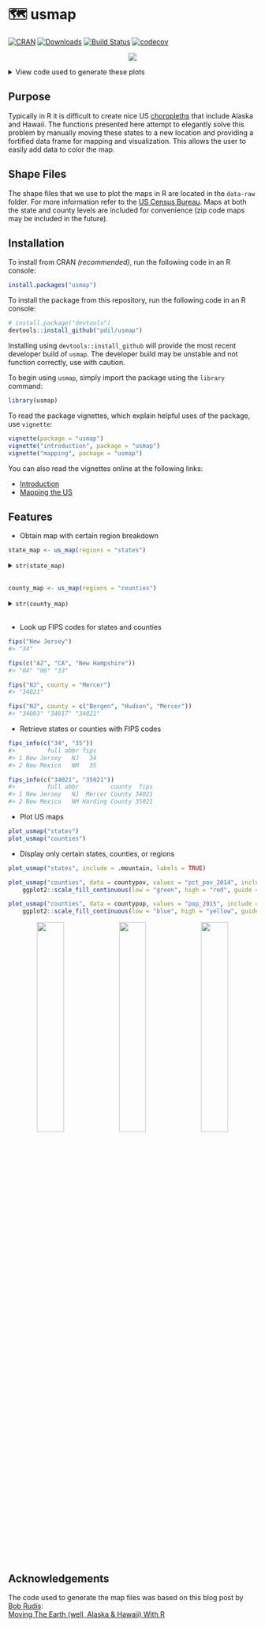 # 🗺 usmap
[![CRAN](http://www.r-pkg.org/badges/version/usmap?color=blue)](https://cran.r-project.org/package=usmap) [![Downloads](http://cranlogs.r-pkg.org/badges/grand-total/usmap)](https://cran.r-project.org/package=usmap) [![Build Status](https://travis-ci.org/pdil/usmap.svg?branch=master)](https://travis-ci.org/pdil/usmap) [![codecov](https://codecov.io/gh/pdil/usmap/branch/master/graph/badge.svg)](https://codecov.io/gh/pdil/usmap)

<p align="center"><img src="https://raw.githubusercontent.com/pdil/usmap/master/resources/example_plots.png" /></p>

<details>
  <summary>View code used to generate these plots</summary>
  
  [resources/examples.R](resources/examples.R)
  
  ``` r
  library(usmap)
  library(ggplot2)

  # Blank state map ####
  blank_state_map <- plot_usmap()

  # Blank county map ####
  blank_county_map <- plot_usmap("counties")

  # Population by state ####
  state_pop_map <-
    plot_usmap(data = statepop, values = "pop_2015") +
    scale_fill_continuous(low = "white", high = "red", guide = FALSE) +
    scale_x_continuous(expand = c(0, 0)) + scale_y_continuous(expand = c(0, 0))

  # Population by state with labels ####
  state_pop_map_labeled <-
    plot_usmap(data = statepop, values = "pop_2015", labels = TRUE) +
    scale_fill_continuous(low = "white", high = "red", guide = FALSE) +
    scale_x_continuous(expand = c(0, 0)) + scale_y_continuous(expand = c(0, 0))

  # Population by county ####
  county_pop_map <-
    plot_usmap(data = countypop, values = "pop_2015") +
    scale_fill_continuous(low = "blue", high = "yellow", guide = FALSE) +
    scale_x_continuous(expand = c(0, 0)) + scale_y_continuous(expand = c(0, 0))

  # Poverty percentage by county ####
  county_pov_map <-
    plot_usmap(data = countypov, values = "pct_pov_2014") +
    scale_fill_continuous(low = "blue", high = "yellow", guide = FALSE) +
    scale_x_continuous(expand = c(0, 0)) + scale_y_continuous(expand = c(0, 0))


  # Combine plots ####
  cowplot::plot_grid(
    blank_state_map,
    state_pop_map,
    state_pop_map_labeled,
    blank_county_map,
    county_pop_map,
    county_pov_map,
    nrow = 2
  )

  # Save plots ####
  ggsave("resources/example_plots.png", width = 18, height = 10, units = "in")
  ```
</details>

## Purpose
Typically in R it is difficult to create nice US [choropleths](https://en.wikipedia.org/wiki/Choropleth_map) that include Alaska and Hawaii. The functions presented here attempt to elegantly solve this problem by manually moving these states to a new location and providing a fortified data frame for mapping and visualization. This allows the user to easily add data to color the map.

## Shape Files
The shape files that we use to plot the maps in R are located in the `data-raw` folder. For more information refer to the [US Census Bureau](https://www.census.gov/geo/maps-data/data/tiger-cart-boundary.html). Maps at both the state and county levels are included for convenience (zip code maps may be included in the future).

## Installation
To install from CRAN _(recommended)_, run the following code in an R console:
```r
install.packages("usmap")
```
To install the package from this repository, run the following code in an R console:
```r
# install.package("devtools")
devtools::install_github("pdil/usmap")
```
Installing using `devtools::install_github` will provide the most recent developer build of `usmap`. The developer build may be unstable and not function correctly, use with caution.

To begin using `usmap`, simply import the package using the `library` command:
```r
library(usmap)
```

To read the package vignettes, which explain helpful uses of the package, use `vignette`:
```r
vignette(package = "usmap")
vignette("introduction", package = "usmap")
vignette("mapping", package = "usmap")
```

You can also read the vignettes online at the following links:
* [Introduction](https://cran.r-project.org/package=usmap/vignettes/introduction.html)
* [Mapping the US](https://cran.r-project.org/package=usmap/vignettes/mapping.html)

## Features
* Obtain map with certain region breakdown
```r
state_map <- us_map(regions = "states")
```
<details>
  <summary><code>str(state_map)</code></summary>

  ```r
  #> 'data.frame':    12999 obs. of  9 variables:
  #> $ long : num  1091779 1091268 1091140 1090940 1090913 ...
  #> $ lat  : num  -1380695 -1376372 -1362998 -1343517 -1341006 ...
  #> $ order: int  1 2 3 4 5 6 7 8 9 10 ...
  #> $ hole : logi  FALSE FALSE FALSE FALSE FALSE FALSE ...
  #> $ piece: int  1 1 1 1 1 1 1 1 1 1 ...
  #> $ group: chr  "01.1" "01.1" "01.1" "01.1" ...
  #> $ fips : chr  "01" "01" "01" "01" ...
  #> $ abbr : chr  "AL" "AL" "AL" "AL" ...
  #> $ full : chr  "Alabama" "Alabama" "Alabama" "Alabama" ...
  ```
</details><br>

```r
county_map <- us_map(regions = "counties")
```
<details>
  <summary><code>str(county_map)</code></summary>

  ```r
  #> 'data.frame':    54187 obs. of  10 variables:
  #> $ long  : num  1225889 1244873 1244129 1272010 1276797 ...
  #> $ lat   : num  -1275020 -1272331 -1267515 -1262889 -1295514 ...
  #> $ order : int  1 2 3 4 5 6 7 8 9 10 ...
  #> $ hole  : logi  FALSE FALSE FALSE FALSE FALSE FALSE ...
  #> $ piece : int  1 1 1 1 1 1 1 1 1 1 ...
  #> $ group : chr  "01001.1" "01001.1" "01001.1" "01001.1" ...
  #> $ fips  : chr  "01001" "01001" "01001" "01001" ...
  #> $ abbr  : chr  "AL" "AL" "AL" "AL" ...
  #> $ full  : chr  "Alabama" "Alabama" "Alabama" "Alabama" ...
  #> $ county: chr  "Autauga County" "Autauga County" "Autauga County" "Autauga County" ...
  ```
</details><br>

* Look up FIPS codes for states and counties
```r
fips("New Jersey")
#> "34"

fips(c("AZ", "CA", "New Hampshire"))
#> "04" "06" "33"

fips("NJ", county = "Mercer")
#> "34021"

fips("NJ", county = c("Bergen", "Hudson", "Mercer"))
#> "34003" "34017" "34021"
```
* Retrieve states or counties with FIPS codes
```r
fips_info(c("34", "35"))
#>         full abbr fips
#> 1 New Jersey   NJ   34 
#> 2 New Mexico   NM   35

fips_info(c("34021", "35021"))
#>         full abbr         county  fips
#> 1 New Jersey   NJ  Mercer County 34021
#> 2 New Mexico   NM Harding County 35021
```
* Plot US maps
```r
plot_usmap("states")
plot_usmap("counties")
```
* Display only certain states, counties, or regions
```r
plot_usmap("states", include = .mountain, labels = TRUE)

plot_usmap("counties", data = countypov, values = "pct_pov_2014", include = "FL") +
    ggplot2::scale_fill_continuous(low = "green", high = "red", guide = FALSE)

plot_usmap("counties", data = countypop, values = "pop_2015", include = .new_england) + 
    ggplot2::scale_fill_continuous(low = "blue", high = "yellow", guide = FALSE)
```
<p align="center"><img src="https://raw.githubusercontent.com/pdil/usmap/master/resources/example-mountain-states.png" width="33%" /><img src="https://raw.githubusercontent.com/pdil/usmap/master/resources/example-florida-counties.png" width="33%" /><img src="https://raw.githubusercontent.com/pdil/usmap/master/resources/example-new-england-counties.png" width="33%" /></p>

## Acknowledgements
The code used to generate the map files was based on this blog post by [Bob Rudis](https://github.com/hrbrmstr):    
[Moving The Earth (well, Alaska & Hawaii) With R](https://rud.is/b/2014/11/16/moving-the-earth-well-alaska-hawaii-with-r/)
